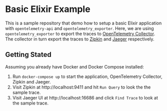 # Basic Elixir Example

This is a sample repository that demo how to setup a basic Elixir application
with `opentelemetry-api` and `opentelemetry_exporter`. Here, we are using
`opentelemetry_exporter` to export the traces to [OpenTelemetry Collector][0].
The collector in turn export the traces to [Zipkin][1] and [Jaeger][2]
respectively.

## Getting Stated

Assuming you already have Docker and Docker Compose installed:

1. Run `docker-compose up` to start the application, OpenTelemetry Collector,
   Zipkin and Jaeger.
2. Visit Zipkin at http://localhost:9411 and hit `Run Query` to look the the sample trace.
3. Visit Jaeger UI at http://localhost:16686 and click `Find Trace` to look at the sample
   trace.

[0]: https://github.com/open-telemetry/opentelemetry-collector/
[1]: https://zipkin.io/
[2]: https://www.jaegertracing.io/
